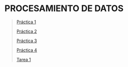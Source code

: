 # PROCESAMIENTO DE DATOS 

> [Práctica 1](https://github.com/erickgt00/PD_MCD/blob/main/pract1_PC.pdf)
> 
> [Práctica 2]()
> 
> [Práctica 3]()
> 
> [Práctica 4]()
> 
> [Tarea 1]()
